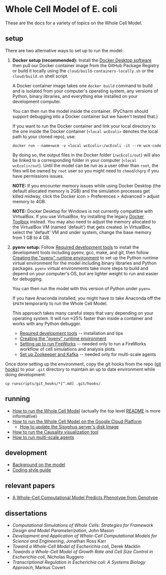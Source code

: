 # Whole Cell Model of E. coli

These are the docs for a variety of topics on the Whole Cell Model.

## setup


There are two alternative ways to set up to run the model:

1. **Docker setup (recommended):** Install the [Docker Desktop software](https://www.docker.com/products/docker-desktop) then pull our Docker container image from the GitHub Package Registry or build it locally using the `cloud/build-containers-locally.sh` or the `cloud/build.sh` shell script.

   A Docker container image takes one `docker build` command to build and is isolated from your computer's operating system, any versions of Python, binary libraries, and everything else installed on your development computer.

   You can then run the model inside the container.
   (PyCharm should support debugging into a Docker container but we haven't tested that.)

   If you want to run the Docker container and link your local directory to the one inside the Docker container (`<local wcEcoli>` denotes the local path to your cloned repo), use:

   ```docker run --name=wcm -v <local wcEcoli>:/wcEcoli -it --rm wcm-code```

   By doing so, the output files in the Docker folder (`/wcEcoli/out`) will also be linked to a corresponding folder in your computer (`<local wcEcoli>/out`). Until the model can be run as a user other than `root`, the files will be owned by `root` user so you might need to `chmod`/`chgrp` if you have permissions issues.

   **NOTE:** If you encounter memory issues while using Docker Desktop (the default allocated memory is 2GB) and the simulation processes get killed midway, click the Docker icon > Preferences > Advanced > adjust memory to 4GB.

   **NOTE:** Docker Desktop for Windows is not currently compatible with VirtualBox.  If you use VirtualBox, try installing the legacy [Docker Toolbox](https://github.com/docker/toolbox/releases) instead.  You may also need to adjust the memory allocated to the VirtualBox VM (named 'default') that gets created.  In VirtualBox, select the 'default' VM and under system, change the base memory from 1 GB to 4 GB. 

2. **pyenv setup:** Follow [Required development tools](dev-tools.md) to install the development tools including pyenv, gcc, make, and git, then follow [Creating the "pyenv" runtime environment](create-pyenv.md) to set up the Python runtime virtual environment for the model including binary libraries and Python packages.
`pyenv` virtual environments take more steps to build and depend on your computer's OS, but are lighter weight to run and easier for debugging.

   You can then run the model with this version of Python under `pyenv`.

   If you have Anaconda installed, you might have to take Anaconda off the `$PATH` temporarily to run the Whole Cell Model.

   This approach takes many careful steps that vary depending on your operating system. It will run ≈25% faster than inside a container and works with any Python debugger.

   * [Required development tools](dev-tools.md) -- installation and tips
   * [Creating the "pyenv" runtime environment](create-pyenv.md)
   * [Setting up to run FireWorks](../wholecell/fireworks/README.md) -- needed only to run a FireWorks workflow of cell simulations and analysis plots
   * [Set up Zookeeper and Kafka](../agent/README.md) -- needed only for multi-scale agents

Once done setting up the environment, copy the git hooks from the repo ([git hooks](../runscripts/git_hooks/README.md)) to your `.git` directory to maintain an up to date environment while doing development:
```
cp runscripts/git_hooks/*[^.md] .git/hooks/
```

## running

* [How to run the Whole Cell Model](run.md) (actually the top level [README](../README.md) is more informative)
* [How to run the Whole Cell Model on the Google Cloud Platform](google-cloud.md)
  * [How to update the Sisyphus server's disk Image](update-sisyphus-server.md)
* [How to run the Causality visualization tool](https://github.com/CovertLab/causality)
* [How to run multi-scale agents](../environment/README.md)

## development

* [Background on the model](background.md)
* [Coding style guide](style-guide.md)

## relevant papers

* [A Whole-Cell Computational Model Predicts Phenotype from Genotype](https://www.cell.com/cell/abstract/S0092-8674(12)00776-3)

## dissertations
* _Computational Simulations of Whole Cells: Strategies for Framework Design and Model Parameterization_, John Mason
* _Development and Application of Whole-Cell Computational Models for Science and Engineering_, Jonathan Ross Karr
* _Toward a Whole-Cell Model of Escherichia coli_, Derek Macklin
* _Towards a Whole-Cell Model of Growth Rate and Cell Size Control in Escherichia coli_, Nicholas Ruggero
* _Transcriptional Regulation in Escherichia coli: A Systems Biology Approach_, Markus Covert
